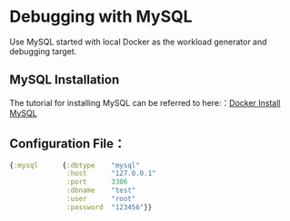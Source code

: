 # Debugging with MySQL

Use MySQL started with local Docker as the workload generator and debugging target.

## MySQL Installation
The tutorial for installing MySQL can be referred to here:：[Docker Install MySQL](https://www.runoob.com/docker/docker-install-mysql.html?_=1665737981407)

## Configuration File：
```clojure
{:mysql      {:dbtype    "mysql"
              :host      "127.0.0.1"
              :port      3306
              :dbname    "test" 
              :user      "root"
              :password  "123456"}}
```
